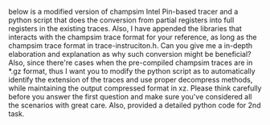 below is a modified version of champsim Intel Pin-based tracer and a python script that does the conversion from partial registers into full registers in the existing traces. Also, I have appended the libraries that interacts with the champsim trace format for your reference, as long as the champsim trace format in trace-instruciton.h. Can you give me a in-depth elaboration and explanation as why such conversion might be beneficial? Also, since there're cases when the pre-compiled champsim traces are in *.gz format, thus I want you to modify the python script as to automatically identify the extension of the traces and use proper decompress methods, while maintaining the output compressed format in xz. Please think carefully before you answer the first question and make sure you've considered all the scenarios with great care. Also, provided a detailed python code for 2nd task.
<!--stackedit_data:
eyJoaXN0b3J5IjpbNjg3MzM2NDU2XX0=
-->